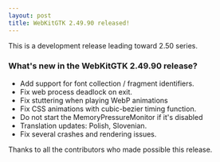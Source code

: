 ```yaml
---
layout: post
title: WebKitGTK 2.49.90 released!
---
```


This is a development release leading toward 2.50 series.

### What's new in the WebKitGTK 2.49.90 release?

 - Add support for font collection / fragment identifiers.
 - Fix web process deadlock on exit.
 - Fix stuttering when playing WebP animations
 - Fix CSS animations with cubic-bezier timing function.
 - Do not start the MemoryPressureMonitor if it's disabled
 - Translation updates: Polish, Slovenian.
 - Fix several crashes and rendering issues.

Thanks to all the contributors who made possible this release.